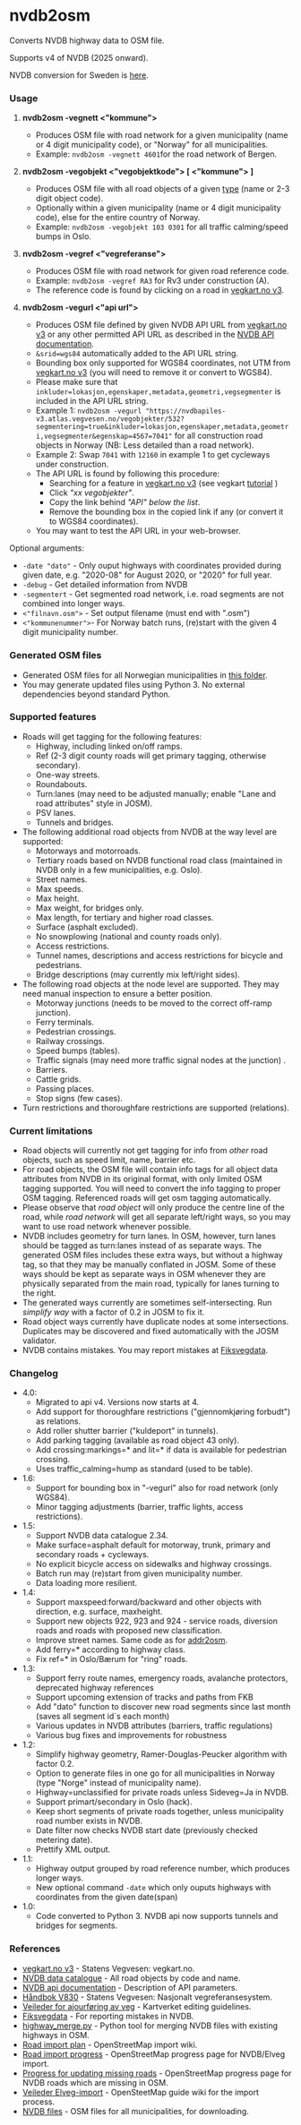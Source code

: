 # nvdb2osm
Converts NVDB highway data to OSM file.

Supports v4 of NVDB (2025 onward).

NVDB conversion for Sweden is [here](https://github.com/NKAmapper/nvdb2osm/blob/master/README_SWEDEN.md). 

### Usage
1. **nvdb2osm -vegnett <"kommune">**
   - Produces OSM file with road network for a given municipality (name or 4 digit municipality code), or "Norway" for all municipalities.
   - Example: `nvdb2osm -vegnett 4601`for the road network of Bergen.

2. **nvdb2osm -vegobjekt <"vegobjektkode"> [ <"kommune"> ]**
   - Produces OSM file with all road objects of a given [type](http://labs.vegdata.no/nvdb-datakatalog/) (name or 2-3 digit object code).
   - Optionally within a given municipality (name or 4 digit municipality code), else for the entire country of Norway.
   - Example: `nvdb2osm -vegobjekt 103 0301` for all traffic calming/speed bumps in Oslo.

3. **nvdb2osm -vegref <"vegreferanse">**
   - Produces OSM file with road network for given road reference code.
   - Example: `nvdb2osm -vegref RA3` for Rv3 under construction (A).
   - The reference code is found by clicking on a road in [vegkart.no v3](http://vegkart.no).

4. **nvdb2osm -vegurl <"api url">**
   - Produces OSM file defined by given NVDB API URL from [vegkart.no v3](http://vegkart.no) or
   any other permitted API URL as described in the [NVDB API documentation](https://nvdbapiles-v3.atlas.vegvesen.no/dokumentasjon/).
   - `&srid=wgs84` automatically added to the API URL string.
   - Bounding box only supported for WGS84 coordinates, not UTM from [vegkart.no v3](http://vegkart.no) (you will need to remove it or convert to WGS84).
   - Please make sure that `inkluder=lokasjon,egenskaper,metadata,geometri,vegsegmenter` is included in the API URL string.
   - Example 1: `nvdb2osm -vegurl "https://nvdbapiles-v3.atlas.vegvesen.no/vegobjekter/532?segmentering=true&inkluder=lokasjon,egenskaper,metadata,geometri,vegsegmenter&egenskap=4567=7041"` for all construction road objects in Norway (NB: Less detailed than a road network).
   - Example 2: Swap `7041` with `12160` in example 1 to get cycleways under construction.
   - The API URL is found by following this procedure:
     - Searching for a feature in [vegkart.no v3](http://vegkart.no) (see vegkart [tutorial](https://www.vegdata.no/vegkart/brukerveiledning/) )
     - Click *"xx vegobjekter"*.
     - Copy the link behind *"API" below the list*.
     - Remove the bounding box in the copied link if any (or convert it to WGS84 coordinates).
   - You may want to test the API URL in your web-browser.

Optional arguments:

* `-date "dato"` - Only ouput highways with coordinates provided during given date, e.g. "2020-08" for August 2020, or "2020" for full year.
* `-debug` - Get detailed information from NVDB
* `-segmentert` - Get segmented road network, i.e. road segments are not combined into longer ways.
* `<"filnavn.osm">` - Set output filename (must end with ".osm")
* `<"kommunenummer">`- For Norway batch runs, (re)start with the given 4 digit municipality number.

### Generated OSM files

* Generated OSM files for all Norwegian municipalities in [this folder](https://www.jottacloud.com/s/059f4e21889c60d4e4aaa64cc857322b134).
* You may generate updated files using Python 3. No external dependencies beyond standard Python.

### Supported features

* Roads will get tagging for the following features:
  - Highway, including linked on/off ramps.
  - Ref (2-3 digit county roads will get primary tagging, otherwise secondary).
  - One-way streets.
  - Roundabouts.
  - Turn:lanes (may need to be adjusted manually; enable "Lane and road attributes" style in JOSM).
  - PSV lanes.
  - Tunnels and bridges.
* The following additional road objects from NVDB at the way level are supported:
  - Motorways and motorroads.
  - Tertiary roads based on NVDB functional road class (maintained in NVDB only in a few municipalities, e.g. Oslo).
  - Street names.
  - Max speeds.
  - Max height.
  - Max weight, for bridges only.
  - Max length, for tertiary and higher road classes.
  - Surface (asphalt excluded).
  - No snowplowing (national and county roads only).
  - Access restrictions.
  - Tunnel names, descriptions and access restrictions for bicycle and pedestrians.
  - Bridge descriptions (may currently mix left/right sides).
* The following road objects at the node level are supported. They may need manual inspection to ensure a better position.
  - Motorway junctions (needs to be moved to the correct off-ramp junction).
  - Ferry terminals.
  - Pedestrian crossings.
  - Railway crossings.
  - Speed bumps (tables).
  - Traffic signals (may need more traffic signal nodes at the junction) .
  - Barriers.
  - Cattle grids.
  - Passing places.
  - Stop signs (few cases).
* Turn restrictions and thoroughfare restrictions are supported (relations).

### Current limitations

* Road objects will currently not get tagging for info from *other* road objects, such as speed limit, name, barrier etc.
* For road objects, the OSM file will contain info tags for all object data attributes from NVDB in its original format, with only limited OSM tagging supported. You will need to convert the info tagging to proper OSM tagging. Referenced roads will get osm tagging automatically.
* Please observe that *road object* will only produce the centre line of the road, while *road network* will get all separate left/right ways, so you may want to use road network whenever possible.
* NVDB includes geometry for turn lanes. In OSM, however, turn lanes should be tagged as turn:lanes instead of as separate ways. The generated OSM files includes these extra ways, but without a highway tag, so that they may be manually conflated in JOSM. Some of these ways should be kept as separate ways in OSM whenever they are physically separated from the main road, typically for lanes turning to the right.
* The generated ways currently are sometimes self-intersecting. Run *simplify way* with a factor of 0.2 in JOSM to fix it. 
* Road object ways currently have duplicate nodes at some intersections. Duplicates may be discovered and fixed automatically with the JOSM validator.
* NVDB contains mistakes. You may report mistakes at [Fiksvegdata](https://fiksvegdata.opentns.org/).

### Changelog

* 4.0:
  - Migrated to api v4. Versions now starts at 4.
  - Add support for thoroughfare restrictions ("gjennomkjøring forbudt") as relations.
  - Add roller shutter barrier ("kuldeport" in tunnels).
  - Add parking tagging (available as road object 43 only).
  - Add crossing:markings=* and lit=* if data is available for pedestrian crossing.
  - Uses traffic_calming=hump as standard (used to be table).
* 1.6:
  - Support for bounding box in "-vegurl" also for road network (only WGS84).
  - Minor tagging adjustments (barrier, traffic lights, access restrictions).
* 1.5:
  - Support NVDB data catalogue 2.34.
  - Make surface=asphalt default for motorway, trunk, primary and secondary roads + cycleways.
  - No explicit bicycle access on sidewalks and highway crossings.
  - Batch run may (re)start from given municipality number.
  - Data loading more resilient.
* 1.4:
  - Support maxspeed:forward/backward and other objects with direction, e.g. surface, maxheight.
  - Support new objects 922, 923 and 924 - service roads, diversion roads and roads with proposed new classification.
  - Improve street names. Same code as for [addr2osm](https://github.com/NKAmapper/addr2osm/).
  - Add ferry=* according to highway class.
  - Fix ref=* in Oslo/Bærum for "ring" roads.
* 1.3:
  - Support ferry route names, emergency roads, avalanche protectors, deprecated highway references
  - Support upcoming extension of tracks and paths from FKB
  - Add "dato" function to discover new road segments since last month (saves all segment id´s each month)
  - Various updates in NVDB attributes (barriers, traffic regulations)
  - Various bug fixes and improvements for robustness
* 1.2:
  - Simplify highway geometry, Ramer-Douglas-Peucker algorithm with factor 0.2.
  - Option to generate files in one go for all municipalities in Norway (type "Norge" instead of municipality name).
  - Highway=unclassified for private roads unless Sideveg=Ja in NVDB.
  - Support primart/secondary in Oslo (hack).
  - Keep short segments of private roads together, unless municipality road number exists in NVDB.
  - Date filter now checks NVDB start date (previously checked metering date).
  - Prettify XML output.
* 1.1:
  - Highway output grouped by road reference number, which produces longer ways.
  - New optional command `-date` which only ouputs highways with coordinates from the given date(span)
* 1.0:
  - Code converted to Python 3. NVDB api now supports tunnels and bridges for segments.

### References

* [vegkart.no v3](http://vegkart.atlas.vegvesen.no) - Statens Vegvesen: vegkart.no.
* [NVDB data catalogue](https://datakatalogen.atlas.vegvesen.no) - All road objects by code and name.
* [NVDB api documentation](https://nvdbapiles.atlas.vegvesen.no/) - Description of API parameters.
* [Håndbok V830](https://www.vegvesen.no/_attachment/61505) - Statens Vegvesen: Nasjonalt vegreferansesystem.
* [Veileder for ajourføring av veg](https://kartverket.no/globalassets/geodataarbeid/forvaltning-drift-og-vedlikehold/veileder_veitema_del1.pdf) - Kartverket editing guidelines.
* [Fiksvegdata](https://fiksvegdata.opentns.org/) - For reporting mistakes in NVDB.
* [highway_merge.py](https://github.com/osmno/highway_merge) - Python tool for merging NVDB files with existing highways in OSM.
* [Road import plan](https://wiki.openstreetmap.org/wiki/Import/Catalogue/Road_import_(Norway)) - OpenStreetMap import wiki.
* [Road import progress](https://wiki.openstreetmap.org/wiki/Import/Catalogue/Road_import_(Norway)/Progress) - OpenStreetMap progress page for NVDB/Elveg import.
* [Progress for updating missing roads](https://wiki.openstreetmap.org/wiki/Import/Catalogue/Road_import_(Norway)/Update) - OpenStreetMap progress page for NVDB roads which are missing in OSM.
* [Veileder Elveg-import](https://wiki.openstreetmap.org/wiki/No:Veileder_Elveg-import) - OpenSteetMap guide wiki for the import process.
* [NVDB files](https://www.jottacloud.com/s/059f4e21889c60d4e4aaa64cc857322b134) - OSM files for all municipalities, for downloading.
